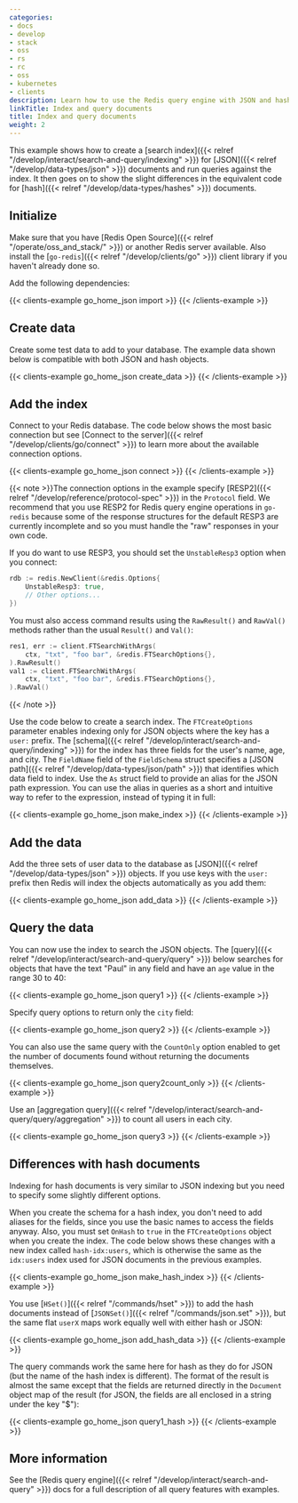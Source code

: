 ```yaml
---
categories:
- docs
- develop
- stack
- oss
- rs
- rc
- oss
- kubernetes
- clients
description: Learn how to use the Redis query engine with JSON and hash documents.
linkTitle: Index and query documents
title: Index and query documents
weight: 2
---
```


This example shows how to create a
[search index]({{< relref "/develop/interact/search-and-query/indexing" >}})
for [JSON]({{< relref "/develop/data-types/json" >}}) documents and
run queries against the index. It then goes on to show the slight differences
in the equivalent code for [hash]({{< relref "/develop/data-types/hashes" >}})
documents.

## Initialize

Make sure that you have [Redis Open Source]({{< relref "/operate/oss_and_stack/" >}})
or another Redis server available. Also install the
[`go-redis`]({{< relref "/develop/clients/go" >}}) client library if you
haven't already done so.

Add the following dependencies:

{{< clients-example go_home_json import >}}
{{< /clients-example >}}

## Create data

Create some test data to add to your database. The example data shown
below is compatible with both JSON and hash objects.

{{< clients-example go_home_json create_data >}}
{{< /clients-example >}}

## Add the index

Connect to your Redis database. The code below shows the most
basic connection but see
[Connect to the server]({{< relref "/develop/clients/go/connect" >}})
to learn more about the available connection options.

{{< clients-example go_home_json connect >}}
{{< /clients-example >}}

{{< note >}}The connection options in the example specify
[RESP2]({{< relref "/develop/reference/protocol-spec" >}}) in the `Protocol`
field. We recommend that you use RESP2 for Redis query engine operations in `go-redis`
because some of the response structures for the default RESP3 are currently
incomplete and so you must handle the "raw" responses in your own code.

If you do want to use RESP3, you should set the `UnstableResp3` option when
you connect:

```go
rdb := redis.NewClient(&redis.Options{
    UnstableResp3: true,
    // Other options...
})
```

You must also access command results using the `RawResult()` and `RawVal()` methods
rather than the usual `Result()` and `Val()`:

```go
res1, err := client.FTSearchWithArgs(
    ctx, "txt", "foo bar", &redis.FTSearchOptions{},
).RawResult()
val1 := client.FTSearchWithArgs(
    ctx, "txt", "foo bar", &redis.FTSearchOptions{},
).RawVal()
```
{{< /note >}}

Use the code below to create a search index. The `FTCreateOptions` parameter enables
indexing only for JSON objects where the key has a `user:` prefix.
The
[schema]({{< relref "/develop/interact/search-and-query/indexing" >}})
for the index has three fields for the user's name, age, and city.
The `FieldName` field of the `FieldSchema` struct specifies a
[JSON path]({{< relref "/develop/data-types/json/path" >}})
that identifies which data field to index. Use the `As` struct field
to provide an alias for the JSON path expression. You can use
the alias in queries as a short and intuitive way to refer to the
expression, instead of typing it in full:

{{< clients-example go_home_json make_index >}}
{{< /clients-example >}}

## Add the data

Add the three sets of user data to the database as
[JSON]({{< relref "/develop/data-types/json" >}}) objects.
If you use keys with the `user:` prefix then Redis will index the
objects automatically as you add them:

{{< clients-example go_home_json add_data >}}
{{< /clients-example >}}

## Query the data

You can now use the index to search the JSON objects. The
[query]({{< relref "/develop/interact/search-and-query/query" >}})
below searches for objects that have the text "Paul" in any field
and have an `age` value in the range 30 to 40:

{{< clients-example go_home_json query1 >}}
{{< /clients-example >}}

Specify query options to return only the `city` field:

{{< clients-example go_home_json query2 >}}
{{< /clients-example >}}

You can also use the same query with the `CountOnly` option
enabled to get the number of documents found without
returning the documents themselves.

{{< clients-example go_home_json query2count_only >}}
{{< /clients-example >}}

Use an
[aggregation query]({{< relref "/develop/interact/search-and-query/query/aggregation" >}})
to count all users in each city.

{{< clients-example go_home_json query3 >}}
{{< /clients-example >}}

## Differences with hash documents

Indexing for hash documents is very similar to JSON indexing but you
need to specify some slightly different options.

When you create the schema for a hash index, you don't need to
add aliases for the fields, since you use the basic names to access
the fields anyway. Also, you must set `OnHash` to `true` in the `FTCreateOptions`
object when you create the index. The code below shows these changes with
a new index called `hash-idx:users`, which is otherwise the same as
the `idx:users` index used for JSON documents in the previous examples.

{{< clients-example go_home_json make_hash_index >}}
{{< /clients-example >}}

You use [`HSet()`]({{< relref "/commands/hset" >}}) to add the hash
documents instead of [`JSONSet()`]({{< relref "/commands/json.set" >}}),
but the same flat `userX` maps work equally well with either
hash or JSON:

{{< clients-example go_home_json add_hash_data >}}
{{< /clients-example >}}

The query commands work the same here for hash as they do for JSON (but
the name of the hash index is different). The format of the result is
almost the same except that the fields are returned directly in the
`Document` object map of the result (for JSON, the fields are all enclosed
in a string under the key "$"):

{{< clients-example go_home_json query1_hash >}}
{{< /clients-example >}}

## More information

See the [Redis query engine]({{< relref "/develop/interact/search-and-query" >}}) docs
for a full description of all query features with examples.
